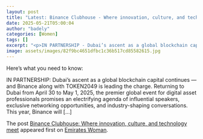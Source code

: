 ```yaml
---
layout: post
title: "Latest: Binance Clubhouse - Where innovation, culture, and tech meet"
date: 2025-05-21T05:00:04
author: "badely"
categories: [Women]
tags: []
excerpt: "<p>IN PARTNERSHIP - Dubai’s ascent as a global blockchain capital continues — and Binance along with TOKEN2049 is leading the charge. Returning to Duba"
image: assets/images/82f9bc4651dfbc1c36b517cd85582615.jpg
---
```


Here’s what you need to know: <p>IN PARTNERSHIP: Dubai’s ascent as a global blockchain capital continues — and Binance along with TOKEN2049 is leading the charge. Returning to Dubai from April 30 to May 1, 2025, the premier global event for digital asset professionals promises an electrifying agenda of influential speakers, exclusive networking opportunities, and industry-shaping conversations. This year, Binance will [&#8230;]</p>
<p>The post <a href="https://emirateswoman.com/binance-clubhouse-where-innovation-culture-and-technology-meet/" rel="nofollow">Binance Clubhouse: Where innovation, culture, and technology meet</a> appeared first on <a href="https://emirateswoman.com" rel="nofollow">Emirates Woman</a>.</p>

